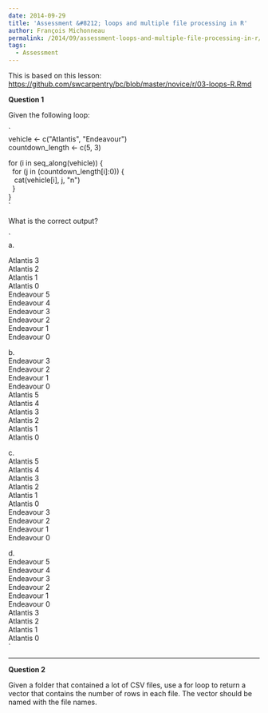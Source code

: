 ```yaml
---
date: 2014-09-29
title: 'Assessment &#8212; loops and multiple file processing in R'
author: François Michonneau
permalink: /2014/09/assessment-loops-and-multiple-file-processing-in-r/
tags:
  - Assessment
---
```

This is based on this lesson: <https://github.com/swcarpentry/bc/blob/master/novice/r/03-loops-R.Rmd>

**Question 1**

Given the following loop:

`<br />
vehicle <- c("Atlantis", "Endeavour")<br />
countdown_length <- c(5, 3)</p>
<p>for (i in seq_along(vehicle)) {<br />
&nbsp; for (j in (countdown_length[i]:0)) {<br />
&nbsp;&nbsp; cat(vehicle[i], j, "n")<br />
&nbsp; }<br />
}<br />
`

What is the correct output?

`<br />
a.</p>
<p>Atlantis 3<br />
Atlantis 2<br />
Atlantis 1<br />
Atlantis 0<br />
Endeavour 5<br />
Endeavour 4<br />
Endeavour 3<br />
Endeavour 2<br />
Endeavour 1<br />
Endeavour 0 </p>
<p>b.<br />
Endeavour 3<br />
Endeavour 2<br />
Endeavour 1<br />
Endeavour 0<br />
Atlantis 5<br />
Atlantis 4<br />
Atlantis 3<br />
Atlantis 2<br />
Atlantis 1<br />
Atlantis 0 </p>
<p>c.<br />
Atlantis 5<br />
Atlantis 4<br />
Atlantis 3<br />
Atlantis 2<br />
Atlantis 1<br />
Atlantis 0<br />
Endeavour 3<br />
Endeavour 2<br />
Endeavour 1<br />
Endeavour 0 </p>
<p>d.<br />
Endeavour 5<br />
Endeavour 4<br />
Endeavour 3<br />
Endeavour 2<br />
Endeavour 1<br />
Endeavour 0<br />
Atlantis 3<br />
Atlantis 2<br />
Atlantis 1<br />
Atlantis 0<br />
`

* * *

**Question 2**

Given a folder that contained a lot of CSV files, use a for loop to return a vector that contains the number of rows in each file. The vector should be named with the file names.
